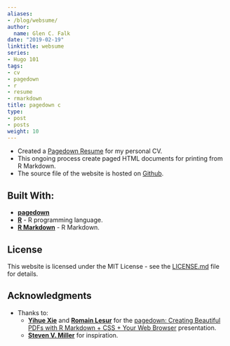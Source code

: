 ```yaml
---
aliases:
- /blog/websume/
author:
  name: Glen C. Falk
date: "2019-02-19"
linktitle: websume
series:
- Hugo 101
tags:
- cv
- pagedown
- r
- resume
- rmarkdown
title: pagedown c
type:
- post
- posts
weight: 10
---
```


- Created a [Pagedown Resume](https://github.com/rbind/GlenFalk/blob/master/docs/Resume/GlenCFalkWebsume.pdf) for my personal CV.
- This ongoing process create paged HTML documents for printing from R Markdown.
- The source file of the website is hosted on [Github](https://github.com/UTexas80/GlenCFalkResume).

## Built With:

- [**pagedown**](https://cran.r-project.org/web/packages/pagedown/index.html)
- [**R**](https://www.r-project.org/) - R programming language.
- [**R Markdown**](https://rmarkdown.rstudio.com) - R Markdown.

## License

This website is licensed under the MIT License - see the [LICENSE.md](/LICENSE) file for details.

## Acknowledgments

- Thanks to:
  -  [**Yihue Xie**](https://yihui.name/) and [**Romain Lesur**](https://github.com/RLesur) for the [pagedown: Creating Beautiful PDFs with R Markdown + CSS + Your Web Browser](https://slides.yihui.name/2019-rstudio-conf-pagedown.html#1) presentation.
  -  [**Steven V. Miller**](http://svmiller.com/blog/2016/03/svm-r-markdown-cv/) for inspiration.
